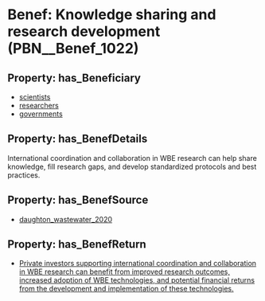 # Benef: __Knowledge sharing and research development__ (PBN__Benef_1022)

## Property: has_Beneficiary

* [scientists](../Stakeholder/PBN__Stakeholder_46)
* [researchers](../Stakeholder/PBN__Stakeholder_2)
* [governments](../Stakeholder/PBN__Stakeholder_47)

## Property: has_BenefDetails

International coordination and collaboration in WBE research can help share knowledge, fill research gaps, and develop standardized protocols and best practices.

## Property: has_BenefSource

* [daughton_wastewater_2020](../Article/PBN__Article_213)

## Property: has_BenefReturn

* [Private investors supporting international coordination and collaboration in WBE research can benefit from improved research outcomes, increased adoption of WBE technologies, and potential financial returns from the development and implementation of these technologies.](../BenefReturn/PBN__BenefReturn_1143)


